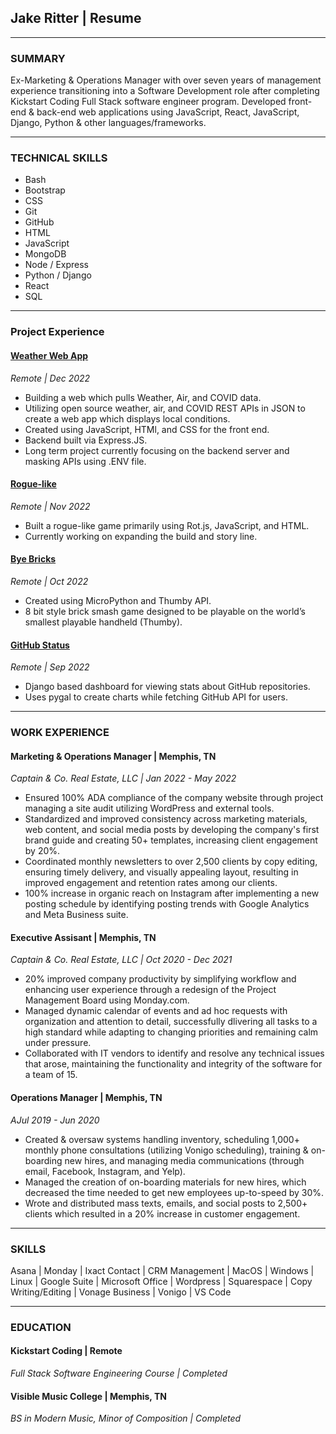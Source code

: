 ## **Jake Ritter | Resume**
__________________

### **SUMMARY**

Ex-Marketing & Operations Manager with over seven years of management experience transitioning into a Software Development role after completing Kickstart Coding Full Stack software engineer program. Developed front-end & back-end web applications using JavaScript, React, JavaScript, Django, Python & other languages/frameworks.
__________________

### **TECHNICAL SKILLS**

* Bash
* Bootstrap
* CSS
* Git
* GitHub
* HTML
* JavaScript
* MongoDB
* Node / Express
* Python / Django
* React
* SQL
__________________

### **Project Experience**

#### [Weather Web App](https://github.com/je-ritter/weatherAQI_Covid)
*Remote | Dec 2022*
- Building a web which pulls Weather, Air, and COVID data.
- Utilizing open source weather, air, and COVID REST APIs in JSON to create a web app which displays local conditions.
- Created using JavaScript, HTMl, and CSS for the front end.
- Backend built via Express.JS.
- Long term project currently focusing on the backend server and masking APIs using .ENV file.


#### [Rogue-like](https://github.com/je-ritter/transcend)
*Remote | Nov 2022*
- Built a rogue-like game primarily using Rot.js, JavaScript, and HTML.
- Currently working on expanding the build and story line.

#### [Bye Bricks](https://github.com/je-ritter/bye_bricks)
*Remote | Oct 2022*
- Created using MicroPython and Thumby API.
- 8 bit style brick smash game designed to be playable on the world’s smallest playable handheld (Thumby).

#### [GitHub Status](https://github.com/je-ritter/github_stats)
*Remote | Sep 2022*
- Django based dashboard for viewing stats about GitHub repositories.
- Uses pygal to create charts while fetching GitHub API for users.
__________________

### **WORK EXPERIENCE**

#### Marketing & Operations Manager | Memphis, TN
*Captain & Co. Real Estate, LLC | Jan 2022 - May 2022*
- Ensured 100% ADA compliance of the company website through project managing a site audit utilizing WordPress and external tools.
- Standardized and improved consistency across marketing materials, web content, and social media posts by developing the company's first brand guide and creating 50+ templates, increasing client engagement by 20%.
- Coordinated monthly newsletters to over 2,500 clients by copy editing, ensuring timely delivery, and visually appealing layout, resulting in improved engagement and retention rates among our clients.
- 100% increase in organic reach on Instagram after implementing a new posting schedule by identifying posting trends with Google Analytics and Meta Business suite.

#### Executive Assisant | Memphis, TN
*Captain & Co. Real Estate, LLC | Oct 2020 - Dec 2021*
- 20% improved company productivity by simplifying workflow and enhancing user experience through a redesign of the Project Management Board using Monday.com. 
- Managed dynamic calendar of events and ad hoc requests with organization and attention to detail, successfully dlivering all tasks to a high standard while adapting to changing priorities and remaining calm under pressure.
- Collaborated with IT vendors to identify and resolve any technical issues that arose, maintaining the functionality and integrity of the software for a team of 15.

#### Operations Manager | Memphis, TN
*AJul 2019 - Jun 2020*
- Created & oversaw systems handling inventory, scheduling 1,000+ monthly phone consultations (utilizing Vonigo scheduling), training & on-boarding new hires, and managing media communications (through email, Facebook, Instagram, and Yelp). 
- Managed the creation of on-boarding materials for new hires, which decreased the time needed to get new employees up-to-speed by 30%.
- Wrote and distributed mass texts, emails, and social posts to 2,500+ clients which resulted in a 20% increase in customer engagement.
__________________

### **SKILLS**
Asana | Monday | Ixact Contact | CRM Management | MacOS | Windows | Linux | Google Suite | Microsoft Office | Wordpress | Squarespace | Copy Writing/Editing | Vonage Business | Vonigo | VS Code
__________________

### **EDUCATION**

#### Kickstart Coding | Remote
*Full Stack Software Engineering Course | Completed*

#### Visible Music College | Memphis, TN
*BS in Modern Music, Minor of Composition | Completed*

